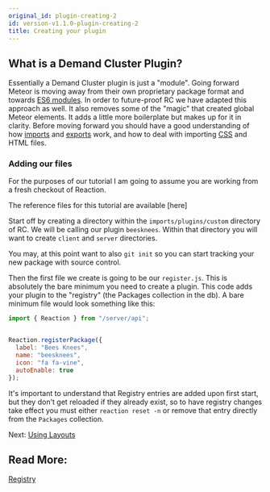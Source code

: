 ```yaml
---
original_id: plugin-creating-2
id: version-v1.1.0-plugin-creating-2
title: Creating your plugin
---
```

    
## What is a Demand Cluster Plugin?

Essentially a Demand Cluster plugin is just a "module". Going forward Meteor is moving away from their own proprietary
package format and towards [ES6 modules](http://exploringjs.com/es6/ch_modules.html). In order to future-proof RC we have
adapted this approach as well. It also removes some of the "magic" that created global Meteor elements.
It adds a little more boilerplate but makes up for it in clarity. Before moving forward you should have a
good understanding of how [imports](https://developer.mozilla.org/en/docs/web/javascript/reference/statements/import) and
[exports](https://developer.mozilla.org/en/docs/web/javascript/reference/statements/export) work,
and how to deal with importing [CSS](https://guide.meteor.com/build-tool.html#css-importing) and HTML files.

### Adding our files

For the purposes of our tutorial I am going to assume you are working from a fresh checkout of Reaction.

The reference files for this tutorial are available [here]

Start off by creating a directory within the `imports/plugins/custom` directory of RC. We will be calling our plugin `beesknees`.
Within that directory you will want to create `client` and `server` directories.

You may, at this point want to also `git init` so you can start tracking your new package with source control.

Then the first file we create is going to be our `register.js`. This is absolutely the bare minimum you need to create
a plugin. This code adds your plugin to the "registry" (the Packages collection in the db). A bare minimum file would
look something like this:

```js
import { Reaction } from "/server/api";


Reaction.registerPackage({
  label: "Bees Knees",
  name: "beesknees",
  icon: "fa fa-vine",
  autoEnable: true
});

```

It's important to understand that Registry entries are added upon first start, but they don't get reloaded if they already
exist, so to have registry changes take effect you must either `reaction reset -n` or remove that entry directly from
the `Packages` collection.

Next: [Using Layouts](plugin-layouts-3)

## Read More:

[Registry](registry)

